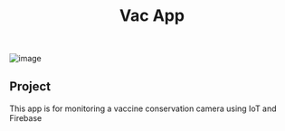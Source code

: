 <h1 align="center">Vac App</h1>
<br/>

![image](https://github.com/murilo-souza/Vac-App-ReactNative/assets/53982668/5853ab70-de1f-44ef-9983-2466c56283c8)

<h2>Project</h2>
<p>This app is for monitoring a vaccine conservation camera using IoT and Firebase</p>
 
